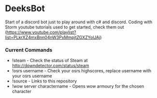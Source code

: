 # DeeksBot
Start of a discord bot just to play around with c# and discord. 
Coding with Storm youtube tutorials used to get started, check them out (https://www.youtube.com/playlist?list=PLkrXZ4mxBnn04nW3PxMmpjtZGXZYolJAj)


### Current Commands
- !steam - Check the status of Steam at http://downdetector.com/status/steam
- !osrs username - Check your osrs highscores, replace username with your osrs username
- !source - Links to this repository
- !wow server charactername - Opens wow armoury for the chosen character
